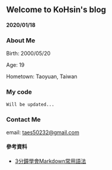 ## Welcome to KoHsin's blog




#### 2020/01/18



### About Me

Birth: 2000/05/20

Age: 19

Hometown: Taoyuan, Taiwan

### My code

```
Will be updated...
```

### Contact Me

email: <taes50232@gmail.com>
 
 
 

#### 參考資料
* [3分鐘學會Markdown常用語法](https://tiida54.github.io/2018/01/03/3%E5%88%86%E9%90%98%E5%AD%B8%E6%9C%83Markdown%E5%B8%B8%E7%94%A8%E8%AA%9E%E6%B3%95/)
